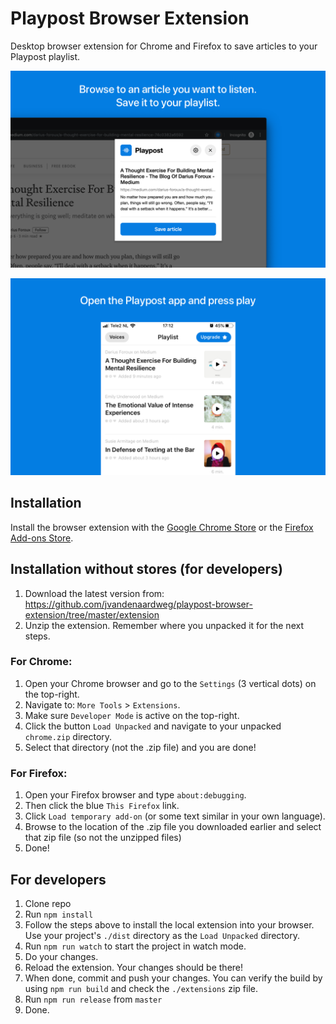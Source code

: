 # Playpost Browser Extension
Desktop browser extension for Chrome and Firefox to save articles to your Playpost playlist.

![Playpost Extension Preview](https://github.com/jvandenaardweg/playpost-browser-extension/blob/master/screenshots/store/1-save.png?raw=true)

![Playpost Extension Preview App](https://github.com/jvandenaardweg/playpost-browser-extension/blob/master/screenshots/store/2-play.png?raw=true)

## Installation
Install the browser extension with the [Google Chrome Store](https://chrome.google.com/webstore/save-to-playpost/ifnpinjadbboilclldkikcggajgpcdgm) or the [Firefox Add-ons Store](https://addons.mozilla.org/en-US/firefox/addon/playpost/).

## Installation without stores (for developers)
1. Download the latest version from: https://github.com/jvandenaardweg/playpost-browser-extension/tree/master/extension
2. Unzip the extension. Remember where you unpacked it for the next steps.

### For Chrome:
1. Open your Chrome browser and go to the `Settings` (3 vertical dots) on the top-right.
2. Navigate to: `More Tools` > `Extensions`.
3. Make sure `Developer Mode` is active on the top-right.
4. Click the button `Load Unpacked` and navigate to your unpacked `chrome.zip` directory.
5. Select that directory (not the .zip file) and you are done!

### For Firefox:
1. Open your Firefox browser and type `about:debugging`.
2. Then click the blue `This Firefox` link.
3. Click `Load temporary add-on` (or some text similar in your own language).
4. Browse to the location of the .zip file you downloaded earlier and select that zip file (so not the unzipped files)
5. Done!

## For developers
1. Clone repo
2. Run `npm install`
3. Follow the steps above to install the local extension into your browser. Use your project's `./dist` directory as the `Load Unpacked` directory.
4. Run `npm run watch` to start the project in watch mode.
5. Do your changes.
6. Reload the extension. Your changes should be there!
7. When done, commit and push your changes. You can verify the build by using `npm run build` and check the `./extensions` zip file.
8. Run `npm run release` from `master`
9. Done.
